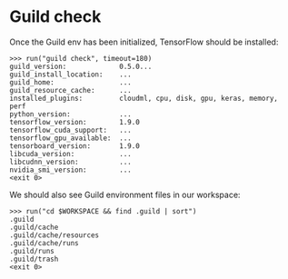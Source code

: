 # Guild check

Once the Guild env has been initialized, TensorFlow should be installed:

    >>> run("guild check", timeout=180)
    guild_version:             0.5.0...
    guild_install_location:    ...
    guild_home:                ...
    guild_resource_cache:      ...
    installed_plugins:         cloudml, cpu, disk, gpu, keras, memory, perf
    python_version:            ...
    tensorflow_version:        1.9.0
    tensorflow_cuda_support:   ...
    tensorflow_gpu_available:  ...
    tensorboard_version:       1.9.0
    libcuda_version:           ...
    libcudnn_version:          ...
    nvidia_smi_version:        ...
    <exit 0>

We should also see Guild environment files in our workspace:

    >>> run("cd $WORKSPACE && find .guild | sort")
    .guild
    .guild/cache
    .guild/cache/resources
    .guild/cache/runs
    .guild/runs
    .guild/trash
    <exit 0>
